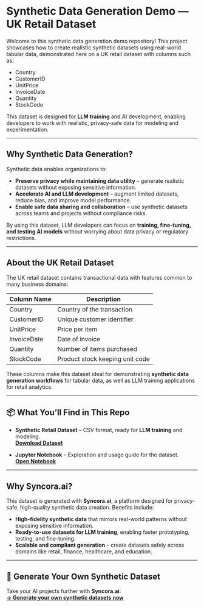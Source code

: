 # Synthetic Data Generation Demo — UK Retail Dataset  

Welcome to this synthetic data generation demo repository! This project showcases how to create realistic synthetic datasets using real-world tabular data, demonstrated here on a UK retail dataset with columns such as:

- Country  
- CustomerID  
- UnitPrice  
- InvoiceDate  
- Quantity  
- StockCode  

This dataset is designed for **LLM training** and AI development, enabling developers to work with realistic, privacy-safe data for modeling and experimentation.

---

## Why Synthetic Data Generation?

Synthetic data enables organizations to:

- **Preserve privacy while maintaining data utility** – generate realistic datasets without exposing sensitive information.  
- **Accelerate AI and LLM development** – augment limited datasets, reduce bias, and improve model performance.  
- **Enable safe data sharing and collaboration** – use synthetic datasets across teams and projects without compliance risks.

By using this dataset, LLM developers can focus on **training, fine-tuning, and testing AI models** without worrying about data privacy or regulatory restrictions.

---

## About the UK Retail Dataset

The UK retail dataset contains transactional data with features common to many business domains:

| Column Name | Description                   |
|-------------|-------------------------------|
| Country     | Country of the transaction     |
| CustomerID  | Unique customer identifier     |
| UnitPrice   | Price per item                 |
| InvoiceDate | Date of invoice               |
| Quantity    | Number of items purchased      |
| StockCode   | Product stock keeping unit code |

These columns make this dataset ideal for demonstrating **synthetic data generation workflows** for tabular data, as well as LLM training applications for retail analytics.

---

## 📦 What You’ll Find in This Repo

- **Synthetic Retail Dataset** – CSV format, ready for **LLM training** and modeling.  
  [**Download Dataset**](https://github.com/syncora-ai/uk-retail-synthetic-data-generation)

- **Jupyter Notebook** – Exploration and usage guide for the dataset.  
  [**Open Notebook**](https://github.com/syncora-ai/uk-retail-synthetic-data-generation/blob/main/notebook)

---

## Why Syncora.ai?

This dataset is generated with **Syncora.ai**, a platform designed for privacy-safe, high-quality synthetic data creation. Benefits include:

- **High-fidelity synthetic data** that mirrors real-world patterns without exposing sensitive information.  
- **Ready-to-use datasets for LLM training**, enabling faster prototyping, testing, and fine-tuning.  
- **Scalable and compliant generation** – create datasets safely across domains like retail, finance, healthcare, and education.  

---

## 🔗 Generate Your Own Synthetic Dataset

Take your AI projects further with **Syncora.ai**:  
[**→ Generate your own synthetic datasets now**](https://app.syncora.ai/login)
